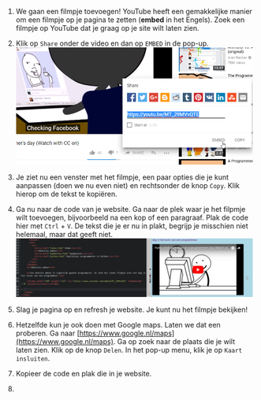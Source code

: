 1. We gaan een filmpje toevoegen! YouTube heeft een gemakkelijke manier om een filmpje op je pagina te zetten (**embed** in het Engels). Zoek een filmpje op YouTube dat je graag op je site wilt laten zien.

2. Klik op `Share` onder de video en dan op `EMBED` in de pop-up.
![](/assets/youtube1.png)

3. Je ziet nu een venster met het filmpje, een paar opties die je kunt aanpassen (doen we nu even niet) en rechtsonder de knop `Copy`. Klik hierop om de tekst te kopiëren.

4. Ga nu naar de code van je website. Ga naar de plek waar je het filpmje wilt toevoegen, bijvoorbeeld na een kop of een paragraaf. Plak de code hier met `Ctrl` + `V`. De tekst die je er nu in plakt, begrijp je misschien niet helemaal, maar dat geeft niet.
![](/assets/youtube2.png)

5. Slag je pagina op en refresh je website. Je kunt nu het filmpje bekijken!

6. Hetzelfde kun je ook doen met Google maps. Laten we dat een proberen. Ga naar [https://www.google.nl/maps](https://www.google.nl/maps). Ga op zoek naar de plaats die je wilt laten zien. Klik op de knop `Delen`. In het pop-up menu, klik je op `Kaart insluiten`.

7. Kopieer de code en plak die in je website.

8. 

